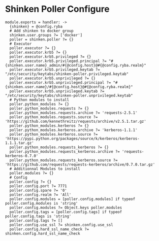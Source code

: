 
# Shinken Poller Configure

    module.exports = handler: ->
      {shinken} = @config.ryba
      # Add shinken to docker group
      shinken.user.groups ?= ['docker']
      poller = shinken.poller ?= {}
      # Executor
      poller.executor ?= {}
      poller.executor.krb5 ?= {}
      poller.executor.krb5.privileged ?= {}
      poller.executor.krb5.privileged.principal ?= "#{shinken.user.name}_admin/#{@config.host}@#{@config.ryba.realm}"
      poller.executor.krb5.privileged.keytab ?= "/etc/security/keytabs/shinken-poller.privileged.keytab"
      poller.executor.krb5.unprivileged ?= {}
      poller.executor.krb5.unprivileged.principal ?= "#{shinken.user.name}/#{@config.host}@#{@config.ryba.realm}"
      poller.executor.krb5.unprivileged.keytab ?= "/etc/security/keytabs/shinken-poller.unprivileged.keytab"
      # Python modules to install
      poller.python_modules ?= {}
      poller.python_modules.requests ?= {}
      poller.python_modules.requests.archive ?= 'requests-2.5.1'
      poller.python_modules.requests.source ?= 'https://github.com/kennethreitz/requests/archive/v2.5.1.tar.gz'
      poller.python_modules.kerberos ?= {}
      poller.python_modules.kerberos.archive ?= 'kerberos-1.1.1'
      poller.python_modules.kerberos.source ?= 'https://pypi.python.org/packages/source/k/kerberos/kerberos-1.1.1.tar.gz'
      poller.python_modules.requests_kerberos ?= {}
      poller.python_modules.requests_kerberos.archive ?= 'requests-kerberos-0.7.0'
      poller.python_modules.requests_kerberos.source ?= 'https://github.com/requests/requests-kerberos/archive/0.7.0.tar.gz'
      # Additionnal Modules to install
      poller.modules ?= {}
      # Config
      poller.config ?= {}
      poller.config.port ?= 7771
      poller.config.spare ?= '0'
      poller.config.realm ?= 'All'
      poller.config.modules = [poller.config.modules] if typeof poller.config.modules is 'string'
      poller.config.modules ?= Object.keys poller.modules
      poller.config.tags = [poller.config.tags] if typeof poller.config.tags is 'string'
      poller.config.tags ?= []
      poller.config.use_ssl ?= shinken.config.use_ssl
      poller.config.hard_ssl_name_check ?= shinken.config.hard_ssl_name_check
